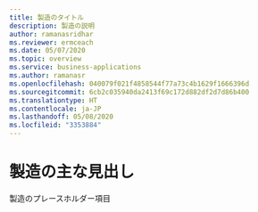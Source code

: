 ```yaml
---
title: 製造のタイトル
description: 製造の説明
author: ramanasridhar
ms.reviewer: ermceach
ms.date: 05/07/2020
ms.topic: overview
ms.service: business-applications
ms.author: ramanasr
ms.openlocfilehash: 040079f021f4858544f77a73c4b1629f1666396d
ms.sourcegitcommit: 6cb2c035940da2413f69c172d882df2d7d86b400
ms.translationtype: HT
ms.contentlocale: ja-JP
ms.lasthandoff: 05/08/2020
ms.locfileid: "3353884"
---
```

# <a name="manufacturing-main-heading"></a>製造の主な見出し 

製造のプレースホルダー項目
